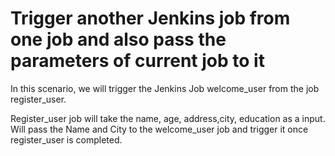 Trigger another Jenkins job from one job and also pass the parameters of current job to it
===========================================================================================

In this scenario, we will trigger the Jenkins Job welcome_user from the job register_user.

Register_user job will take the name, age, address,city, education as a input. Will pass the Name and City to the welcome_user job and trigger it once register_user is completed.
